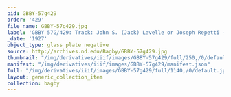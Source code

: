 ```yaml
---
pid: GBBY-57g429
order: '429'
file_name: GBBY-57g429.jpg
label: 'GBBY 57G/429: Track: John S. (Jack) Lavelle or Joseph Repetti - 1927'
_date: '1927'
object_type: glass plate negative
source: http://archives.nd.edu/Bagby/GBBY-57g429.jpg
thumbnail: "/img/derivatives/iiif/images/GBBY-57g429/full/250,/0/default.jpg"
manifest: "/img/derivatives/iiif/images/GBBY-57g429/manifest.json"
full: "/img/derivatives/iiif/images/GBBY-57g429/full/1140,/0/default.jpg"
layout: generic_collection_item
collection: bagby
---
```

